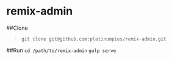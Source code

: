 # remix-admin
##Clone
> `git clone git@github.com:platinumpies/remix-admin.git`

##Run
 `cd /path/to/remix-admin`
 `gulp serve`
